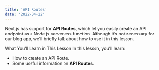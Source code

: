 ```yaml
---
title: 'API Routes'
date: '2022-04-22'
---
```


Next.js has support for **API Routes**, which let you easily create an API endpoint as a Node.js serverless function. Although it’s not necessary for our blog app, we’ll briefly talk about how to use it in this lesson.

What You’ll Learn in This Lesson
In this lesson, you’ll learn:

- How to create an API Route.
- Some useful information on **API Routes**.